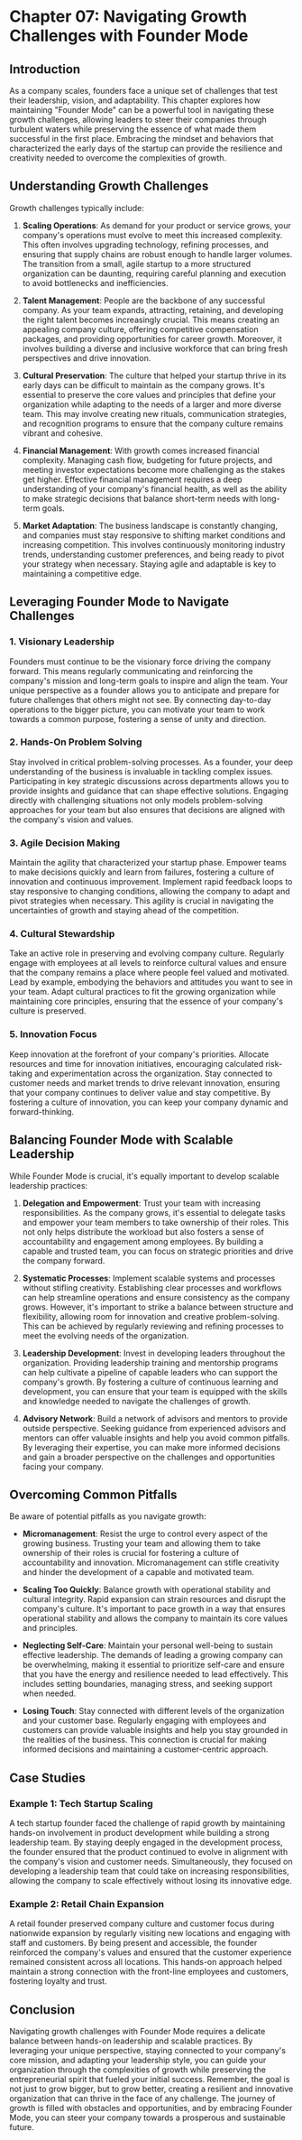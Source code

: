 # Chapter 07: Navigating Growth Challenges with Founder Mode

## Introduction

As a company scales, founders face a unique set of challenges that test their leadership, vision, and adaptability. This chapter explores how maintaining "Founder Mode" can be a powerful tool in navigating these growth challenges, allowing leaders to steer their companies through turbulent waters while preserving the essence of what made them successful in the first place. Embracing the mindset and behaviors that characterized the early days of the startup can provide the resilience and creativity needed to overcome the complexities of growth.

## Understanding Growth Challenges

Growth challenges typically include:

1. **Scaling Operations**: As demand for your product or service grows, your company's operations must evolve to meet this increased complexity. This often involves upgrading technology, refining processes, and ensuring that supply chains are robust enough to handle larger volumes. The transition from a small, agile startup to a more structured organization can be daunting, requiring careful planning and execution to avoid bottlenecks and inefficiencies.

2. **Talent Management**: People are the backbone of any successful company. As your team expands, attracting, retaining, and developing the right talent becomes increasingly crucial. This means creating an appealing company culture, offering competitive compensation packages, and providing opportunities for career growth. Moreover, it involves building a diverse and inclusive workforce that can bring fresh perspectives and drive innovation.

3. **Cultural Preservation**: The culture that helped your startup thrive in its early days can be difficult to maintain as the company grows. It's essential to preserve the core values and principles that define your organization while adapting to the needs of a larger and more diverse team. This may involve creating new rituals, communication strategies, and recognition programs to ensure that the company culture remains vibrant and cohesive.

4. **Financial Management**: With growth comes increased financial complexity. Managing cash flow, budgeting for future projects, and meeting investor expectations become more challenging as the stakes get higher. Effective financial management requires a deep understanding of your company's financial health, as well as the ability to make strategic decisions that balance short-term needs with long-term goals.

5. **Market Adaptation**: The business landscape is constantly changing, and companies must stay responsive to shifting market conditions and increasing competition. This involves continuously monitoring industry trends, understanding customer preferences, and being ready to pivot your strategy when necessary. Staying agile and adaptable is key to maintaining a competitive edge.

## Leveraging Founder Mode to Navigate Challenges

### 1. Visionary Leadership

Founders must continue to be the visionary force driving the company forward. This means regularly communicating and reinforcing the company's mission and long-term goals to inspire and align the team. Your unique perspective as a founder allows you to anticipate and prepare for future challenges that others might not see. By connecting day-to-day operations to the bigger picture, you can motivate your team to work towards a common purpose, fostering a sense of unity and direction.

### 2. Hands-On Problem Solving

Stay involved in critical problem-solving processes. As a founder, your deep understanding of the business is invaluable in tackling complex issues. Participating in key strategic discussions across departments allows you to provide insights and guidance that can shape effective solutions. Engaging directly with challenging situations not only models problem-solving approaches for your team but also ensures that decisions are aligned with the company's vision and values.

### 3. Agile Decision Making

Maintain the agility that characterized your startup phase. Empower teams to make decisions quickly and learn from failures, fostering a culture of innovation and continuous improvement. Implement rapid feedback loops to stay responsive to changing conditions, allowing the company to adapt and pivot strategies when necessary. This agility is crucial in navigating the uncertainties of growth and staying ahead of the competition.

### 4. Cultural Stewardship

Take an active role in preserving and evolving company culture. Regularly engage with employees at all levels to reinforce cultural values and ensure that the company remains a place where people feel valued and motivated. Lead by example, embodying the behaviors and attitudes you want to see in your team. Adapt cultural practices to fit the growing organization while maintaining core principles, ensuring that the essence of your company's culture is preserved.

### 5. Innovation Focus

Keep innovation at the forefront of your company's priorities. Allocate resources and time for innovation initiatives, encouraging calculated risk-taking and experimentation across the organization. Stay connected to customer needs and market trends to drive relevant innovation, ensuring that your company continues to deliver value and stay competitive. By fostering a culture of innovation, you can keep your company dynamic and forward-thinking.

## Balancing Founder Mode with Scalable Leadership

While Founder Mode is crucial, it's equally important to develop scalable leadership practices:

1. **Delegation and Empowerment**: Trust your team with increasing responsibilities. As the company grows, it's essential to delegate tasks and empower your team members to take ownership of their roles. This not only helps distribute the workload but also fosters a sense of accountability and engagement among employees. By building a capable and trusted team, you can focus on strategic priorities and drive the company forward.

2. **Systematic Processes**: Implement scalable systems and processes without stifling creativity. Establishing clear processes and workflows can help streamline operations and ensure consistency as the company grows. However, it's important to strike a balance between structure and flexibility, allowing room for innovation and creative problem-solving. This can be achieved by regularly reviewing and refining processes to meet the evolving needs of the organization.

3. **Leadership Development**: Invest in developing leaders throughout the organization. Providing leadership training and mentorship programs can help cultivate a pipeline of capable leaders who can support the company's growth. By fostering a culture of continuous learning and development, you can ensure that your team is equipped with the skills and knowledge needed to navigate the challenges of growth.

4. **Advisory Network**: Build a network of advisors and mentors to provide outside perspective. Seeking guidance from experienced advisors and mentors can offer valuable insights and help you avoid common pitfalls. By leveraging their expertise, you can make more informed decisions and gain a broader perspective on the challenges and opportunities facing your company.

## Overcoming Common Pitfalls

Be aware of potential pitfalls as you navigate growth:

- **Micromanagement**: Resist the urge to control every aspect of the growing business. Trusting your team and allowing them to take ownership of their roles is crucial for fostering a culture of accountability and innovation. Micromanagement can stifle creativity and hinder the development of a capable and motivated team.

- **Scaling Too Quickly**: Balance growth with operational stability and cultural integrity. Rapid expansion can strain resources and disrupt the company's culture. It's important to pace growth in a way that ensures operational stability and allows the company to maintain its core values and principles.

- **Neglecting Self-Care**: Maintain your personal well-being to sustain effective leadership. The demands of leading a growing company can be overwhelming, making it essential to prioritize self-care and ensure that you have the energy and resilience needed to lead effectively. This includes setting boundaries, managing stress, and seeking support when needed.

- **Losing Touch**: Stay connected with different levels of the organization and your customer base. Regularly engaging with employees and customers can provide valuable insights and help you stay grounded in the realities of the business. This connection is crucial for making informed decisions and maintaining a customer-centric approach.

## Case Studies

### Example 1: Tech Startup Scaling

A tech startup founder faced the challenge of rapid growth by maintaining hands-on involvement in product development while building a strong leadership team. By staying deeply engaged in the development process, the founder ensured that the product continued to evolve in alignment with the company's vision and customer needs. Simultaneously, they focused on developing a leadership team that could take on increasing responsibilities, allowing the company to scale effectively without losing its innovative edge.

### Example 2: Retail Chain Expansion

A retail founder preserved company culture and customer focus during nationwide expansion by regularly visiting new locations and engaging with staff and customers. By being present and accessible, the founder reinforced the company's values and ensured that the customer experience remained consistent across all locations. This hands-on approach helped maintain a strong connection with the front-line employees and customers, fostering loyalty and trust.

## Conclusion

Navigating growth challenges with Founder Mode requires a delicate balance between hands-on leadership and scalable practices. By leveraging your unique perspective, staying connected to your company's core mission, and adapting your leadership style, you can guide your organization through the complexities of growth while preserving the entrepreneurial spirit that fueled your initial success. Remember, the goal is not just to grow bigger, but to grow better, creating a resilient and innovative organization that can thrive in the face of any challenge. The journey of growth is filled with obstacles and opportunities, and by embracing Founder Mode, you can steer your company towards a prosperous and sustainable future.